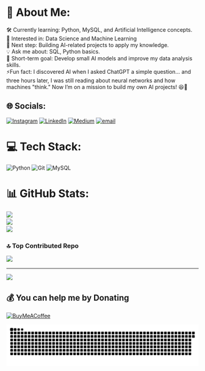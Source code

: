 # 💫 About Me:
🛠 Currently learning: Python, MySQL, and Artificial Intelligence concepts.<br>🌱 Interested in: Data Science and Machine Learning<br>🎯 Next step: Building AI-related projects to apply my knowledge.<br>💡 Ask me about: SQL, Python basics.<br>🚀 Short-term goal: Develop small AI models and improve my data analysis skills.<br>⚡Fun fact: I discovered AI when I asked ChatGPT a simple question… and three hours later, I was still reading about neural networks and how machines "think." Now I’m on a mission to build my own AI projects! 😆🤖


## 🌐 Socials:
[![Instagram](https://img.shields.io/badge/Instagram-%23E4405F.svg?logo=Instagram&logoColor=white)](https://instagram.com/saul.gr_12) [![LinkedIn](https://img.shields.io/badge/LinkedIn-%230077B5.svg?logo=linkedin&logoColor=white)](https://www.linkedin.com/in/sa%C3%BAl-guti%C3%A9rrez-ruiz-88b8042b2/) [![Medium](https://img.shields.io/badge/Medium-12100E?logo=medium&logoColor=white)](https://medium.com/@Saul) [![email](https://img.shields.io/badge/Email-D14836?logo=gmail&logoColor=white)](mailto:saul1912006@gmail.com) 

# 💻 Tech Stack:
![Python](https://img.shields.io/badge/python-3670A0?style=for-the-badge&logo=python&logoColor=ffdd54)  ![Git](https://img.shields.io/badge/git-%23F05033.svg?style=for-the-badge&logo=git&logoColor=white) ![MySQL](https://img.shields.io/badge/mysql-4479A1.svg?style=for-the-badge&logo=mysql&logoColor=white)
# 📊 GitHub Stats:
![](https://github-readme-stats.vercel.app/api?username=Soorux&theme=dark&hide_border=false&include_all_commits=true&count_private=true)<br/>
![](https://github-readme-streak-stats.herokuapp.com/?user=Soorux&theme=dark&hide_border=false)<br/>
![](https://github-readme-stats.vercel.app/api/top-langs/?username=Soorux&theme=dark&hide_border=false&include_all_commits=true&count_private=true&layout=compact)

### 🔝 Top Contributed Repo
![](https://github-contributor-stats.vercel.app/api?username=Soorux&limit=5&theme=tokyonight&combine_all_yearly_contributions=true)

---
[![](https://visitcount.itsvg.in/api?id=Soorux&icon=0&color=0)](https://visitcount.itsvg.in)

  ## 💰 You can help me by Donating
  [![BuyMeACoffee](https://img.shields.io/badge/Buy%20Me%20a%20Coffee-ffdd00?style=for-the-badge&logo=buy-me-a-coffee&logoColor=black)](https://buymeacoffee.com/Saul) 

<picture>
  <source media="(prefers-color-scheme: dark)" srcset="https://raw.githubusercontent.com/Soorux/Soorux/output/github-snake-dark.svg" />
  <source media="(prefers-color-scheme: light)" srcset="https://raw.githubusercontent.com/Soorux/Soorux/output/github-snake.svg" />
  <img alt="github-snake" src="https://raw.githubusercontent.com/Soorux/Soorux/output/github-snake.svg" />
</picture>
<!-- Proudly created with GPRM ( https://gprm.itsvg.in ) -->
